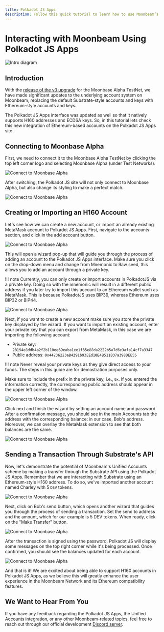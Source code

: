 ```yaml
---
title: Polkadot JS Apps
description: Follow this quick tutorial to learn how to use Moonbeam’s Ethereum-standard H160 addresses with Substrate-based apps like Polkadot JS.
---
```

# Interacting with Moonbeam Using Polkadot JS Apps

![Intro diagram](/images/polkadotjs/polkadotjs-banner.png)

## Introduction

With the [release of the v3 upgrade](https://www.purestake.com/news/moonbeam-network-upgrades-account-structure-to-match-ethereum/) for the Moonbase Alpha TestNet, we have made significant updates to the underlying account system on Moonbeam, replacing the default Substrate-style accounts and keys with Ethereum-style accounts and keys.

The Polkadot JS Apps interface was updated as well so that it natively supports H160 addresses and ECDSA keys. So, in this tutorial lets check this new integration of Ethereum-based accounts on the Polkadot JS Apps site.

## Connecting to Moonbase Alpha

First, we need to connect it to the Moonbase Alpha TestNet by clicking the top left corner logo and selecting Moonbase Alpha (under Test Networks).

![Connect to Moonbase Alpha](/images/polkadotjs/polkadotjs-app1.png)

After switching, the Polkadot JS site will not only connect to Moonbase Alpha, but also change its styling to make a perfect match.

![Connect to Moonbase Alpha](/images/polkadotjs/polkadotjs-app2.png)

## Creating or Importing an H160 Account

Let's see how we can create a new account, or import an already existing MetaMask account to Polkadot JS Apps. First, navigate to the accounts section, and click in the add account button.

![Connect to Moonbase Alpha](/images/polkadotjs/polkadotjs-app3.png)

This will open a wizard pop-up that will guide you through the process of adding an account to the Polkadot JS Apps interface. Make sure you click on the drop-down menu and change from Mnemonic to Raw seed, this allows you to add an account through a private key.

!!! note
    Currently, you can only create or import accounts in PolkadotJS via a private key. Doing so with the mnemonic will result in a different public address if you later try to import this account to an Ethereum wallet such as MetaMask. This is because PolkadotJS uses BIP39, whereas Ethereum uses BIP32 or BIP44.

![Connect to Moonbase Alpha](/images/polkadotjs/polkadotjs-app4.png)

Next, if you want to create a new account make sure you store the private key displayed by the wizard. If you want to import an existing account, enter your private key that you can export from MetaMask, in this case we are importing the following account:

- Private key: `28194e8ddb4a2f2b110ee69eaba1ee1f35e88da2222b5a7d6e3afa14cf7a3347`
- Public address: `0x44236223aB4291b93EEd10E4B511B37a398DEE55` 

!!! note
    Never reveal your private keys as they give direct access to your funds. The steps in this guide are for demostration purposes only. 
    
Make sure to include the prefix in the private key, i.e., `0x`. If you entered the information correctly, the corresponding public address should appear in the upper left corner of the window.

![Connect to Moonbase Alpha](/images/polkadotjs/polkadotjs-app5.png)

Click next and finish the wizard by setting an account name and password. After a confirmation message, you should see in the main Accounts tab the address with the corresponding balance: in our case, Bob's address. Moreover, we can overlay the MetaMask extension to see that both balances are the same.

![Connect to Moonbase Alpha](/images/polkadotjs/polkadotjs-app6.png)

## Sending a Transaction Through Substrate's API

Now, let's demonstrate the potential of Moonbeam's Unified Accounts scheme by making a transfer through the Substrate API using the Polkadot JS Apps. Remember that we are interacting with Substrate using an Ethereum-style H160 address. To do so, we've imported another account named Charley with 5 `DEV` tokens.

![Connect to Moonbase Alpha](/images/polkadotjs/polkadotjs-app7.png)

Next, click on Bob's send button, which opens another wizard that guides you through the process of sending a transaction. Set the send to address and the amount, which for our example is 5 DEV tokens. When ready, click on the "Make Transfer" button.

![Connect to Moonbase Alpha](/images/polkadotjs/polkadotjs-app8.png)

After the transaction is signed using the password, Polkadot JS will display some messages on the top right corner while it's being processed. Once confirmed, you should see the balances updated for each account.

![Connect to Moonbase Alpha](/images/polkadotjs/polkadotjs-app8.png)

And that is it! We are excited about being able to support H160 accounts in Polkadot JS Apps, as we believe this will greatly enhance the user experience in the Moonbeam Network and its Ethereum compatibility features.

## We Want to Hear From You

If you have any feedback regarding the Polkadot JS Apps, the Unified Accounts integration, or any other Moonbeam-related topics, feel free to reach out through our official development [Discord server](https://discord.gg/PfpUATX).